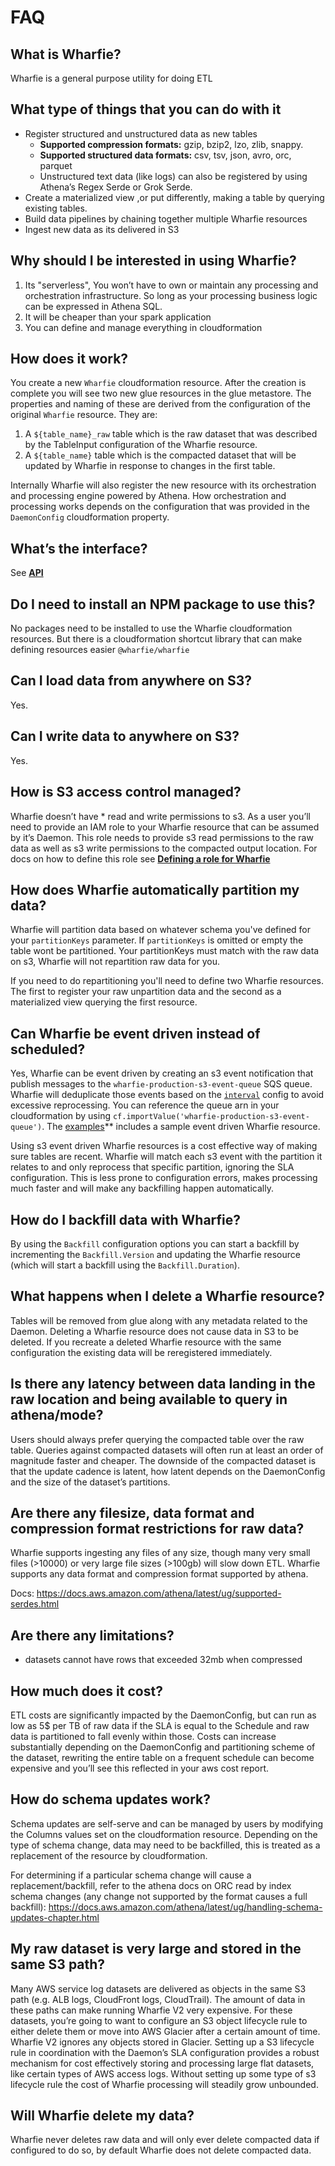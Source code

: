 # FAQ

## What is Wharfie?

Wharfie is a general purpose utility for doing ETL

## What type of things that you can do with it

- Register structured and unstructured data as new tables
  - **Supported compression formats:** gzip, bzip2, lzo, zlib, snappy.
  - **Supported structured data formats:** csv, tsv, json, avro, orc, parquet
  - Unstructured text data (like logs) can also be registered by using Athena’s Regex Serde or Grok Serde.
- Create a materialized view ,or put differently, making a table by querying existing tables.
- Build data pipelines by chaining together multiple Wharfie resources
- Ingest new data as its delivered in S3

## Why should I be interested in using Wharfie?

1. Its "serverless", You won’t have to own or maintain any processing and orchestration infrastructure. So long as your processing business logic can be expressed in Athena SQL.
2. It will be cheaper than your spark application
3. You can define and manage everything in cloudformation

## How does it work?

You create a new `Wharfie` cloudformation resource. After the creation is complete you will see two new glue resources in the glue metastore. The properties and naming of these are derived from the configuration of the original `Wharfie` resource. They are:

1. A `${table_name}_raw` table which is the raw dataset that was described by the TableInput configuration of the Wharfie resource.
2. A `${table_name}` table which is the compacted dataset that will be updated by Wharfie in response to changes in the first table.

Internally Wharfie will also register the new resource with its orchestration and processing engine powered by Athena. How orchestration and processing works depends on the configuration that was provided in the `DaemonConfig` cloudformation property.

## What’s the interface?

See **[API](./docs/API.md)**

## Do I need to install an NPM package to use this?

No packages need to be installed to use the Wharfie cloudformation resources. But there is a cloudformation shortcut library that can make defining resources easier `@wharfie/wharfie`

## Can I load data from anywhere on S3?

Yes.

## Can I write data to anywhere on S3?

Yes.

## How is S3 access control managed?

Wharfie doesn’t have \* read and write permissions to s3. As a user you’ll need to provide an IAM role to your Wharfie resource that can be assumed by it’s Daemon. This role needs to provide s3 read permissions to the raw data as well as s3 write permissions to the compacted output location. For docs on how to define this role see **[Defining a role for Wharfie](./docs/defining_a_role_for_wharfie.md)**

## How does Wharfie automatically partition my data?

Wharfie will partition data based on whatever schema you've defined for your `partitionKeys` parameter. If `partitionKeys` is omitted or empty the table wont be partitioned. Your partitionKeys must match with the raw data on s3, Wharfie will not repartition raw data for you.

If you need to do repartitioning you'll need to define two Wharfie resources. The first to register your raw unpartition data and the second as a materialized view querying the first resource.

## Can Wharfie be event driven instead of scheduled?

Yes, Wharfie can be event driven by creating an s3 event notification that publish messages to the `wharfie-production-s3-event-queue` SQS queue. Wharfie will deduplicate those events based on the [`interval`](./docs/API.md#Interval) config to avoid excessive reprocessing. You can reference the queue arn in your cloudformation by using `cf.importValue('wharfie-production-s3-event-queue')`. The [examples](./docs/examples.md)\*\* includes a sample event driven Wharfie resource.

Using s3 event driven Wharfie resources is a cost effective way of making sure tables are recent. Wharfie will match each s3 event with the partition it relates to and only reprocess that specific partition, ignoring the SLA configuration. This is less prone to configuration errors, makes processing much faster and will make any backfilling happen automatically.

## How do I backfill data with Wharfie?

By using the `Backfill` configuration options you can start a backfill by incrementing the `Backfill.Version` and updating the Wharfie resource (which will start a backfill using the `Backfill.Duration`).

## What happens when I delete a Wharfie resource?

Tables will be removed from glue along with any metadata related to the Daemon. Deleting a Wharfie resource does not cause data in S3 to be deleted. If you recreate a deleted Wharfie resource with the same configuration the existing data will be reregistered immediately.

## Is there any latency between data landing in the raw location and being available to query in athena/mode?

Users should always prefer querying the compacted table over the raw table. Queries against compacted datasets will often run at least an order of magnitude faster and cheaper. The downside of the compacted dataset is that the update cadence is latent, how latent depends on the DaemonConfig and the size of the dataset’s partitions.

## Are there any filesize, data format and compression format restrictions for raw data?

Wharfie supports ingesting any files of any size, though many very small files (>10000) or very large file sizes (>100gb) will slow down ETL. Wharfie supports any data format and compression format supported by athena.

Docs: https://docs.aws.amazon.com/athena/latest/ug/supported-serdes.html

## Are there any limitations?

- datasets cannot have rows that exceeded 32mb when compressed

## How much does it cost?

ETL costs are significantly impacted by the DaemonConfig, but can run as low as 5\$ per TB of raw data if the SLA is equal to the Schedule and raw data is partitioned to fall evenly within those. Costs can increase substantially depending on the DaemonConfig and partitioning scheme of the dataset, rewriting the entire table on a frequent schedule can become expensive and you’ll see this reflected in your aws cost report.

## How do schema updates work?

Schema updates are self-serve and can be managed by users by modifying the Columns values set on the cloudformation resource. Depending on the type of schema change, data may need to be backfilled, this is treated as a replacement of the resource by cloudformation.

For determining if a particular schema change will cause a replacement/backfill, refer to the athena docs on ORC read by index schema changes (any change not supported by the format causes a full backfill): https://docs.aws.amazon.com/athena/latest/ug/handling-schema-updates-chapter.html

## My raw dataset is very large and stored in the same S3 path?

Many AWS service log datasets are delivered as objects in the same S3 path (e.g. ALB logs, CloudFront logs, CloudTrail). The amount of data in these paths can make running Wharfie V2 very expensive. For these datasets, you’re going to want to configure an S3 object lifecycle rule to either delete them or move into AWS Glacier after a certain amount of time. Wharfie V2 ignores any objects stored in Glacier. Setting up a S3 lifecycle rule in coordination with the Daemon’s SLA configuration provides a robust mechanism for cost effectively storing and processing large flat datasets, like certain types of AWS access logs. Without setting up some type of s3 lifecycle rule the cost of Wharfie processing will steadily grow unbounded.

## Will Wharfie delete my data?

Wharfie never deletes raw data and will only ever delete compacted data if configured to do so, by default Wharfie does not delete compacted data.
